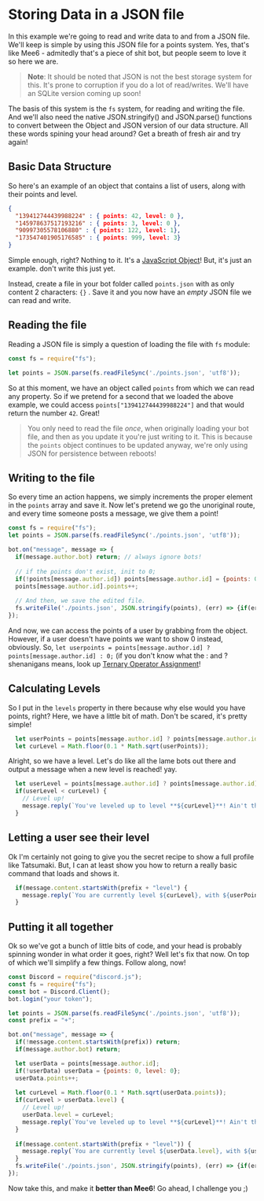 # Storing Data in a JSON file

In this example we're going to read and write data to and from a JSON file. We'll keep is simple by using this JSON file for a points system. Yes, that's like Mee6 - admitedly that's a piece of shit bot, but people seem to love it so here we are.

> **Note**: It should be noted that JSON is not the best storage system for this. It's prone to corruption if you do a lot of read/writes. We'll have an SQLite version coming up soon!

The basis of this system is the `fs` system, for reading and writing the file. And we'll also need the native JSON.stringify() and JSON.parse() functions to convert between the Object and JSON version of our data structure. All these words spining your head around? Get a breath of fresh air and try again!

## Basic Data Structure

So here's an example of an object that contains a list of users, along with their points and level.

```json
{
  "139412744439988224" : { points: 42, level: 0 },
  "145978637517193216" : { points: 3, level: 0 },
  "90997305578106880" : { points: 122, level: 1},
  "173547401905176585" : { points: 999, level: 3}
}
```

Simple enough, right? Nothing to it. It's a [JavaScript Object](https://developer.mozilla.org/en-US/docs/Web/JavaScript/Reference/Global_Objects/Object)! But, it's just an example. don't write this just yet. 

Instead, create a file in your bot folder called `points.json` with as only content 2 characters: `{}` . Save it and you now have an *empty* JSON file we can read and write.

## Reading the file

Reading a JSON file is simply a question of loading the file with `fs` module: 

```js
const fs = require("fs");

let points = JSON.parse(fs.readFileSync('./points.json', 'utf8'));
```

So at this moment, we have an object called `points` from which we can read any property. So if we pretend for a second that we loaded the above example, we could access `points["139412744439988224"]` and that would return the number `42`. Great!

> You only need to read the file *once*, when originally loading your bot file, and then as you update it you're just writing to it. This is because the `points` object continues to be updated anyway, we're only using JSON for persistence between reboots!

## Writing to the file

So every time an action happens, we simply increments the proper element in the `points` array and save it. Now let's pretend we go the unoriginal route, and every time someone posts a message, we give them a point!

```js
const fs = require("fs");
let points = JSON.parse(fs.readFileSync('./points.json', 'utf8'));

bot.on("message", message => {
  if(message.author.bot) return; // always ignore bots!
  
  // if the points don't exist, init to 0;
  if(!points[message.author.id]) points[message.author.id] = {points: 0, level: 0};
  points[message.author.id].points++;
  
  // And then, we save the edited file.
  fs.writeFile('./points.json', JSON.stringify(points), (err) => {if(err) console.error(err)});
});
```

And now, we can access the points of a user by grabbing from the object. However, if a user doesn't have points we want to show 0 instead, obviously. So, `let userpoints = points[message.author.id] ? points[message.author.id] : 0;` (if you don't know what the : and ? shenanigans means, look up [Ternary Operator Assignment](http://stackoverflow.com/questions/5080242/javascript-ternary-operator-and-assignment)!

## Calculating Levels

So I put in the `levels` property in there because why else would you have points, right? Here, we have a little bit of math. Don't be scared, it's pretty simple!

```js
  let userPoints = points[message.author.id] ? points[message.author.id].points : 0;
  let curLevel = Math.floor(0.1 * Math.sqrt(userPoints));
```

Alright, so we have a level. Let's do like all the lame bots out there and output a message when a new level is reached! yay.

```js
  let userLevel = points[message.author.id] ? points[message.author.id].level : 0;
  if(userLevel < curLevel) {
    // Level up! 
    message.reply(`You've leveled up to level **${curLevel}**! Ain't that dandy?`);
  }
```

## Letting a user see their level

Ok I'm certainly not going to give you the secret recipe to show a full profile like Tatsumaki. But, I can at least show you how to return a really basic command that loads and shows it. 

```js
  if(message.content.startsWith(prefix + "level") {
    message.reply(`You are currently level ${curLevel}, with ${userPoints} points.`);
  }
```

## Putting it all together

Ok so we've got a bunch of little bits of code, and your head is probably spinning wonder in what order it goes, right? Well let's fix that now. On top of which we'll simplify a few things. Follow along, now!

```js
const Discord = require("discord.js");
const fs = require("fs");
const bot = Discord.Client();
bot.login("your token");

let points = JSON.parse(fs.readFileSync('./points.json', 'utf8'));
const prefix = "+";

bot.on("message", message => {
  if(!message.content.startsWith(prefix)) return;
  if(message.author.bot) return;

  let userData = points[message.author.id];
  if(!userData) userData = {points: 0, level: 0};
  userData.points++;
  
  let curLevel = Math.floor(0.1 * Math.sqrt(userData.points));  
  if(curLevel > userData.level) {
    // Level up!
    userData.level = curLevel;
    message.reply(`You've leveled up to level **${curLevel}**! Ain't that dandy?`);
  }
  
  if(message.content.startsWith(prefix + "level")) {
    message.reply(`You are currently level ${userData.level}, with ${userData.points} points.`);
  }
  fs.writeFile('./points.json', JSON.stringify(points), (err) => {if(err) console.error(err)});
});
```

Now take this, and make it **better than Mee6**! Go ahead, I challenge you ;)